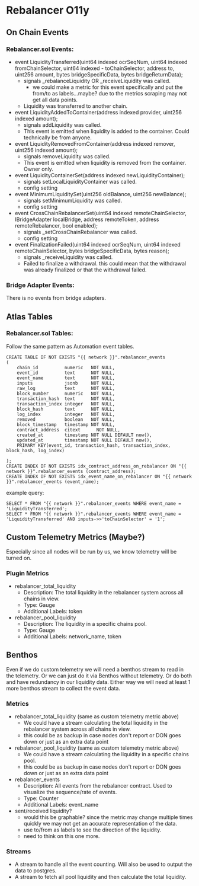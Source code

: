 # Rebalancer O11y

## On Chain Events

### Rebalancer.sol Events:
- event LiquidityTransferred(uint64 indexed ocrSeqNum, uint64 indexed fromChainSelector, uint64 indexed - toChainSelector, address to, uint256 amount, bytes bridgeSpecificData, bytes bridgeReturnData);
  - signals _rebalanceLiquidity OR _receiveLiquidity was called.
    - we could make a metric for this event specifically and put the from/to as labels...maybe? due to the metrics scraping may not get all data points.
  - Liquidity was transferred to another chain.  
- event LiquidityAddedToContainer(address indexed provider, uint256 indexed amount);
  - signals addLiquidity was called. 
  - This event is emitted when liquidity is added to the container. Could technically be from anyone.
- event LiquidityRemovedFromContainer(address indexed remover, uint256 indexed amount);
  - signals removeLiquidity was called. 
  - This event is emitted when liquidity is removed from the container. Owner only.
- event LiquidityContainerSet(address indexed newLiquidityContainer);
  - signals setLocalLiquidityContainer was called.
  - config setting
- event MinimumLiquiditySet(uint256 oldBalance, uint256 newBalance);
  - signals setMinimumLiquidity was called.
  - config setting
- event CrossChainRebalancerSet(uint64 indexed remoteChainSelector, IBridgeAdapter localBridge, address remoteToken, address remoteRebalancer, bool enabled);
  - signals _setCrossChainRebalancer was called.
  - config setting
- event FinalizationFailed(uint64 indexed ocrSeqNum, uint64 indexed remoteChainSelector, bytes bridgeSpecificData, bytes reason);
  - signals _receiveLiquidity was called.
  - Failed to finalize a withdrawal. this could mean that the withdrawal was already finalized or that the withdrawal failed.


### Bridge Adapter Events:
There is no events from bridge adapters.

## Atlas Tables

### Rebalancer.sol Tables:
Follow the same pattern as Automation event tables.
```postgresql
CREATE TABLE IF NOT EXISTS "{{ network }}".rebalancer_events
(
    chain_id          numeric   NOT NULL,
    event_id          text      NOT NULL,
    event_name        text      NOT NULL,
    inputs            jsonb     NOT NULL,
    raw_log           text      NOT NULL,
    block_number      numeric   NOT NULL,
    transaction_hash  text      NOT NULL,
    transaction_index integer   NOT NULL,
    block_hash        text      NOT NULL,
    log_index         integer   NOT NULL,
    removed           boolean   NOT NULL,
    block_timestamp   timestamp NOT NULL,
    contract_address  citext      NOT NULL,
    created_at        timestamp NOT NULL DEFAULT now(),
    updated_at        timestamp NOT NULL DEFAULT now(),
    PRIMARY KEY(event_id, transaction_hash, transaction_index, block_hash, log_index)

);
CREATE INDEX IF NOT EXISTS idx_contract_address_on_rebalancer ON "{{ network }}".rebalancer_events (contract_address);
CREATE INDEX IF NOT EXISTS idx_event_name_on_rebalancer ON "{{ network }}".rebalancer_events (event_name);
```

example query:
```postgresql
SELECT * FROM "{{ network }}".rebalancer_events WHERE event_name = 'LiquidityTransferred';
SELECT * FROM "{{ network }}".rebalancer_events WHERE event_name = 'LiquidityTransferred' AND inputs->>'toChainSelector' = '1';
```


## Custom Telemetry Metrics (Maybe?)
Especially since all nodes will be run by us, we know telemetry will be turned on.

### Plugin Metrics
- rebalancer_total_liquidity
  - Description: The total liquidity in the rebalancer system across all chains in view.
  - Type: Gauge
  - Additional Labels: token
- rebalancer_pool_liquidity
  - Description: The liquidity in a specific chains pool.
  - Type: Gauge
  - Additional Labels: network_name, token

## Benthos
Even if we do custom telemetry we will need a benthos stream to read in the telemetry. Or we can just do it via Benthos without telemetry. Or do both and have redundancy in our liquidity data. Either way we will need at least 1 more benthos stream to collect the event data.

### Metrics
- rebalancer_total_liquidity (same as custom telemetry metric above)
  - We could have a stream calculating the total liquidity in the rebalancer system across all chains in view.
  - this could be as backup in case nodes don't report or DON goes down or just as an extra data point
- rebalancer_pool_liquidity (same as custom telemetry metric above)
  - We could have a stream calculating the liquidity in a specific chains pool.
  - this could be as backup in case nodes don't report or DON goes down or just as an extra data point
- rebalancer_events
  - Description: All events from the rebalancer contract. Used to visualize the sequence/rate of events.
  - Type: Counter
  - Additional Labels: event_name
- sent/received liquidity?
  - would this be graphable? since the metric may change multiple times quickly we may not get an accurate representation of the data.
  - use to/from as labels to see the direction of the liquidity.
  - need to think on this one more.

### Streams
- A stream to handle all the event counting. Will also be used to output the data to postgres.
- A stream to fetch all pool liquidity and then calculate the total liquidity.
